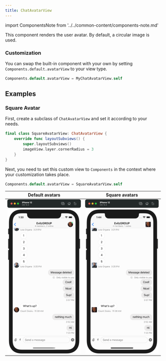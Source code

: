 ```yaml
---
title: ChatAvatarView
---
```


import ComponentsNote from '../../common-content/components-note.md'

This component renders the user avatar. By default, a circular image is used.

### Customization

You can swap the built-in component with your own by setting `Components.default.avatarView` to your view type.

```swift
Components.default.avatarView = MyChatAvatarView.self
```

<ComponentsNote />

## Examples

### Square Avatar

First, create a subclass of `ChatAvatarView` and set it according to your needs.

```swift
final class SquareAvatarView: ChatAvatarView {
    override func layoutSubviews() {
        super.layoutSubviews()
        imageView.layer.cornerRadius = 3
    }
}
```

Next, you need to set this custom view to `Components` in the context where your customization takes place.

```swift
Components.default.avatarView = SquareAvatarView.self
```

| Default avatars | Square avatars |
| ------------- | ------------- |
| ![Chat with default message alignment](../../assets/message-layout-default.png)  | ![Chat with square avatart](../../assets/message-layout-squared-avatar.png)  |
